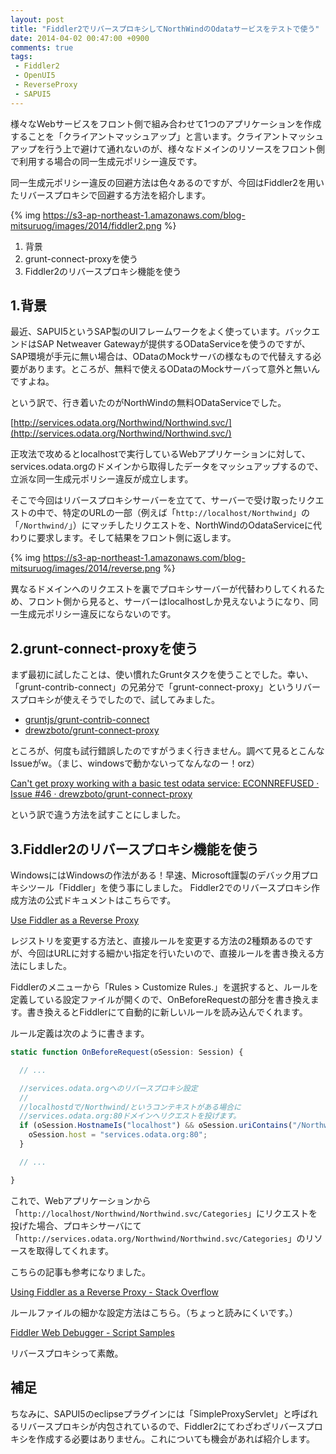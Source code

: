 ```yaml
---
layout: post
title: "Fiddler2でリバースプロキシしてNorthWindのOdataサービスをテストで使う"
date: 2014-04-02 00:47:00 +0900
comments: true
tags:
 - Fiddler2
 - OpenUI5
 - ReverseProxy
 - SAPUI5
---
```


様々なWebサービスをフロント側で組み合わせて1つのアプリケーションを作成することを「クライアントマッシュアップ」と言います。クライアントマッシュアップを行う上で避けて通れないのが、様々なドメインのリソースをフロント側で利用する場合の同一生成元ポリシー違反です。

同一生成元ポリシー違反の回避方法は色々あるのですが、今回はFiddler2を用いたリバースプロキシで回避する方法を紹介します。

<!-- more -->

{% img https://s3-ap-northeast-1.amazonaws.com/blog-mitsuruog/images/2014/fiddler2.png %}

1.  背景
2.  grunt-connect-proxyを使う
3.  Fiddler2のリバースプロキシ機能を使う

## 1.背景

最近、SAPUI5というSAP製のUIフレームワークをよく使っています。バックエンドはSAP Netweaver Gatewayが提供するODataServiceを使うのですが、SAP環境が手元に無い場合は、ODataのMockサーバの様なもので代替えする必要があります。ところが、無料で使えるODataのMockサーバって意外と無いんですよね。

という訳で、行き着いたのがNorthWindの無料ODataServiceでした。

[http://services.odata.org/Northwind/Northwind.svc/](http://services.odata.org/Northwind/Northwind.svc/)

正攻法で攻めるとlocalhostで実行しているWebアプリケーションに対して、services.odata.orgのドメインから取得したデータをマッシュアップするので、立派な同一生成元ポリシー違反が成立します。

そこで今回はリバースプロキシサーバーを立てて、サーバーで受け取ったリクエストの中で、特定のURLの一部（例えば「`http://localhost/Northwind`」の「`/Northwind/`」）にマッチしたリクエストを、NorthWindのOdataServiceに代わりに要求します。そして結果をフロント側に返します。

{% img https://s3-ap-northeast-1.amazonaws.com/blog-mitsuruog/images/2014/reverse.png %}

異なるドメインへのリクエストを裏でプロキシサーバーが代替わりしてくれるため、フロント側から見ると、サーバーはlocalhostしか見えないようになり、同一生成元ポリシー違反にならないのです。


## 2.grunt-connect-proxyを使う

まず最初に試したことは、使い慣れたGruntタスクを使うことでした。幸い、「grunt-contrib-connect」の兄弟分で「grunt-connect-proxy」というリバースプロキシが使えそうでしたので、試してみました。

* [gruntjs/grunt-contrib-connect](https://github.com/gruntjs/grunt-contrib-connect)
* [drewzboto/grunt-connect-proxy](https://github.com/drewzboto/grunt-connect-proxy)

ところが、何度も試行錯誤したのですがうまく行きません。調べて見るとこんなIssueがw。（まじ、windowsで動かないってなんなのー！orz）

[Can't get proxy working with a basic test odata service: ECONNREFUSED · Issue #46 · drewzboto/grunt-connect-proxy](https://github.com/drewzboto/grunt-connect-proxy/issues/46)

という訳で違う方法を試すことにしました。

## 3.Fiddler2のリバースプロキシ機能を使う

WindowsにはWindowsの作法がある！早速、Microsoft謹製のデバック用プロキシツール「Fiddler」を使う事にしました。
Fiddler2でのリバースプロキシ作成方法の公式ドキュメントはこちらです。

[Use Fiddler as a Reverse Proxy](http://docs.telerik.com/fiddler/configure-fiddler/tasks/usefiddlerasreverseproxy)

レジストリを変更する方法と、直接ルールを変更する方法の2種類あるのですが、今回はURLに対する細かい指定を行いたいので、直接ルールを書き換える方法にしました。

Fiddlerのメニューから「Rules > Customize Rules.」を選択すると、ルールを定義している設定ファイルが開くので、OnBeforeRequestの部分を書き換えます。書き換えるとFiddlerにて自動的に新しいルールを読み込んでくれます。

ルール定義は次のように書きます。

```js
static function OnBeforeRequest(oSession: Session) {

  // ...

  //services.odata.orgへのリバースプロキシ設定
  //
  //localhostdで/Northwind/というコンテキストがある場合に
  //services.odata.org:80ドメインへリクエストを投げます。
  if (oSession.HostnameIs("localhost") && oSession.uriContains("/Northwind/")) {
    oSession.host = "services.odata.org:80";
  }

  // ...

}
```

これで、Webアプリケーションから「`http://localhost/Northwind/Northwind.svc/Categories`」にリクエストを投げた場合、プロキシサーバにて「`http://services.odata.org/Northwind/Northwind.svc/Categories`」のリソースを取得してくれます。

こちらの記事も参考になりました。

[Using Fiddler as a Reverse Proxy - Stack Overflow](http://stackoverflow.com/questions/9831044/using-fiddler-as-a-reverse-proxy)

ルールファイルの細かな設定方法はこちら。（ちょっと読みにくいです。）

[Fiddler Web Debugger - Script Samples](http://fiddlerbook.com/Fiddler/dev/ScriptSamples.asp)

リバースプロキシって素敵。

## 補足

ちなみに、SAPUI5のeclipseプラグインには「SimpleProxyServlet」と呼ばれるリバースプロキシが内包されているので、Fiddler2にてわざわざリバースプロキシを作成する必要はありません。これについても機会があれば紹介します。
